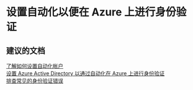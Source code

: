 <properties
    pageTitle="设置自动化以便在 Azure 上进行身份验证"
    description="设置自动化以便在 Azure 上进行身份验证"
    service="microsoft.automation"
    resource="automationaccounts"
    authors="kasparks"
    displayOrder="8"
    selfHelpType="resource"
    supportTopicIds=""
    resourceTags=""
    productPesIds=""
    cloudEnvironments="public"
/>


# 设置自动化以便在 Azure 上进行身份验证

## **建议的文档**
[了解如何设置自动化帐户](http://aka.ms/getsetuptoautomate)<br>
[设置 Azure Active Directory 以通过自动化在 Azure 上进行身份验证](https://azure.microsoft.com/blog/azure-automation-authenticating-to-azure-using-azure-active-directory/)<br>
[排查常见的身份验证错误](https://azure.microsoft.com/documentation/articles/automation-troubleshooting-automation-errors/#troubleshoot-authentication-errors-when-working-with-azure-automation-runbook)



<!--HONumber=Jun16_HO3-->


